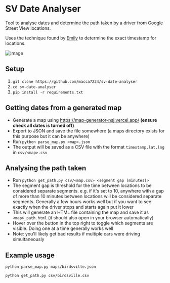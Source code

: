 # SV Date Analyser

Tool to analyse dates and determine the path taken by a driver from Google
Street View locations.

Uses the technique found by [Emily](https://github.com/itisem) to determine the
exact timestamp for locations.

![image](https://github.com/macca7224/sv-date-analyser/assets/138291010/507b069d-be15-416d-987b-46c90a0d9308)

## Setup
1. `git clone https://github.com/macca7224/sv-date-analyser`
2. `cd sv-date-analyser`
3. `pip install -r requirements.txt`

## Getting dates from a generated map
 - Generate a map using https://map-generator-nsj.vercel.app/ **(ensure check all dates is turned off)**
 - Export to JSON and save the file somewhere (a maps directory exists for this purpose but it can be anywhere)
 - Run `python parse_map.py <map>.json`
 - The output will be saved as a CSV file with the format `timestamp,lat,lng` in `csv/<map>.csv`

## Analysing the path taken
 - Run `python get_path.py csv/<map.csv> <segment gap (minutes)>`
 - The segment gap is threshold for the time between locations to be considered
 separate segments. e.g. if it's set to 10, anywhere with a gap of more than 10
 minutes between locations will be considered separate segments. Generally a few
 hours works well but if you want to see exactly when the driver stops and starts
 again put it lower
 - This will generate an HTML file containing the map and save it as `<map>_path.html`
 (it should also open in your browser automatically)
 - Hover over the button in the top right to toggle which segments are visible.
 Doing one at a time generally works well
 - Note: you'll likely get bad results if multiple cars were driving simultaneously

## Example usage
`python parse_map.py maps/birdsville.json`

`python get_path.py csv/birdsville.csv`


